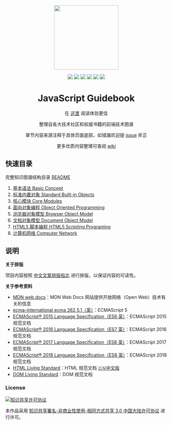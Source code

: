 <div align="center">
<img width="200" height="200" src="https://raw.githubusercontent.com/tsejx/JavaScript-Guidebook/master/images/lighthouse.png">

<br/>

<p align="center">
<a><img src="https://img.shields.io/github/last-commit/tsejx/JavaScript-Guidebook.svg"/></a>
<a><img src="https://img.shields.io/badge/code_style-standard-brightgreen.svg"/></a>
<a><img src="https://img.shields.io/github/issues/tsejx/JavaScript-Guidebook.svg"/></a>
<a><img src="https://img.shields.io/github/forks/tsejx/JavaScript-Guidebook.svg"/></a>
<a><img src="https://img.shields.io/github/stars/tsejx/JavaScript-Guidebook.svg"/></a>
<a><img src="https://img.shields.io/maintenance/yes/2019.svg"/></a>
</p>

<h1>JavaScript Guidebook</h1>

<p>在 <a href="https://tsejx.github.io/JavaScript-Guidebook/">这里</a> 阅读体验更佳</p>
<p>整理自各大技术社区和权威书籍的前端技术图谱<p>
<p>章节内容来源注释于具体页面底部，如错漏欢迎提 <a href="https://github.com/tsejx/JavaScript-Guidebook/issues">issue</a> 斧正</p>
<p>更多优质内容整理可查阅 <a href="https://github.com/tsejx/JavaScript-Guidebook/wiki">wiki</a></p>
</div>

## 快速目录

完整知识图谱结构目录 [README](README_QUICK.md)

1. [基本语法 Basic Concept](basic-concept/)
2. [标准内置对象 Standard Built-in Objects](standard-built-in-objects/)
3. [核心模块 Core Modules](core-modules/)
4. [面向对象编程 Object Oriented Programming](object-oriented-programming/)
5. [浏览器对象模型 Browser Object Model](browser-object-model/)
6. [文档对象模型 Document Object Model](document-object-model/)
7. [HTML5 脚本编程 HTML5 Scripting Programing](html5-scripting-programming/)
8. [计算机网络 Computer Network](computer-networks/)

## 说明

**关于排版**

项目内容按照 [中文文案排版指北](http://mazhuang.org/wiki/chinese-copywriting-guidelines/) 进行排版，以保证内容的可读性。

**关于参考资料**

- [MDN web docs](https://developer.mozilla.org/en-US/docs/Web/JavaScript)：MDN Web Docs 网站提供开放网络（Open Web）技术有关的信息
- [ecma-international ecma 262 5.1（英）](http://www.ecma-international.org/ecma-262/5.1/index.html)：ECMAScript 5
- [ECMAScript® 2015 Language Specification（ES6 英）](http://www.ecma-international.org/ecma-262/6.0/)：ECMAScript 2015 规范文档
- [ECMAScript® 2016 Language Specification（ES7 英）](http://www.ecma-international.org/ecma-262/7.0/index.html)：ECMAScript 2016 规范文档
- [ECMAScript® 2017 Language Specification（ES8 英）](http://www.ecma-international.org/ecma-262/8.0/index.html)：ECMAScript 2017 规范文档
- [ECMAScript® 2018 Language Specification（ES8 英）](<https://www.ecma-international.org/ecma-262/9.0/index.html>)：ECMAScript 2018 规范文档
- [HTML Living Standard](<https://html.spec.whatwg.org/>)：HTML 规范文档 [🇨🇳中文版](<https://whatwg-cn.github.io/html/>)
- [DOM Living Standard](<https://dom.spec.whatwg.org/>)：DOM 规范文档

### License

<a rel="license" href="http://creativecommons.org/licenses/by-nc-sa/3.0/cn/"><img alt="知识共享许可协议" style="border-width:0" src="https://camo.githubusercontent.com/0e75e86523f89adbaa859739fae1d7adc49d2638/68747470733a2f2f692e6372656174697665636f6d6d6f6e732e6f72672f6c2f62792d6e632d73612f332e302f636e2f38387833312e706e67" /></a>

本作品采用 <a rel="license" href="http://creativecommons.org/licenses/by-nc-sa/3.0/cn/">知识共享署名-非商业性使用-相同方式共享 3.0 中国大陆许可协议</a> 进行许可。

